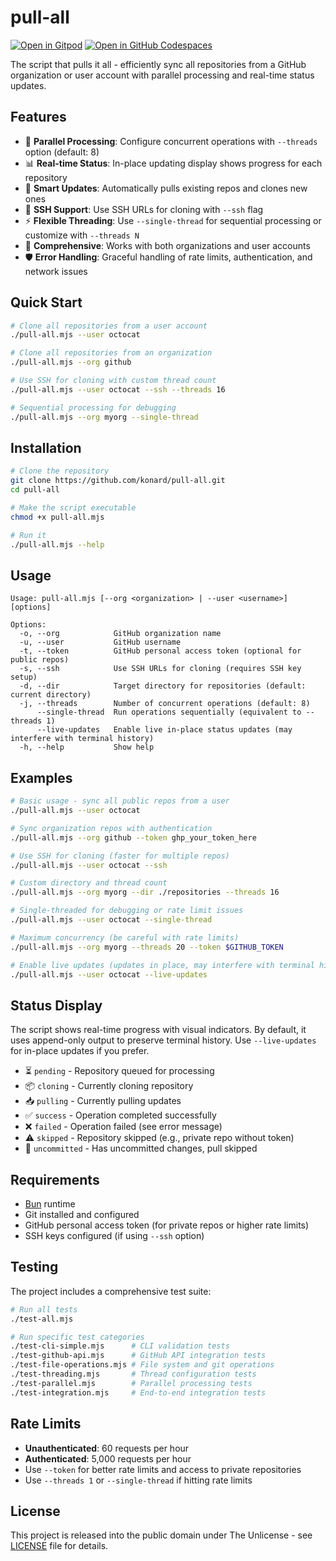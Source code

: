# pull-all

[![Open in Gitpod](https://img.shields.io/badge/Gitpod-ready--to--code-f29718?style=flat-square&logo=gitpod)](https://gitpod.io/#https://github.com/konard/pull-all)
[![Open in GitHub Codespaces](https://img.shields.io/badge/GitHub%20Codespaces-Open-181717?style=flat-square&logo=github)](https://github.com/codespaces/new?hide_repo_select=true&ref=main&repo=konard/pull-all)

The script that pulls it all - efficiently sync all repositories from a GitHub organization or user account with parallel processing and real-time status updates.

## Features

- 🚀 **Parallel Processing**: Configure concurrent operations with `--threads` option (default: 8)
- 📊 **Real-time Status**: In-place updating display shows progress for each repository
- 🔄 **Smart Updates**: Automatically pulls existing repos and clones new ones
- 🔐 **SSH Support**: Use SSH URLs for cloning with `--ssh` flag
- ⚡ **Flexible Threading**: Use `--single-thread` for sequential processing or customize with `--threads N`
- 🎯 **Comprehensive**: Works with both organizations and user accounts
- 🛡️ **Error Handling**: Graceful handling of rate limits, authentication, and network issues

## Quick Start

```bash
# Clone all repositories from a user account
./pull-all.mjs --user octocat

# Clone all repositories from an organization
./pull-all.mjs --org github

# Use SSH for cloning with custom thread count
./pull-all.mjs --user octocat --ssh --threads 16

# Sequential processing for debugging
./pull-all.mjs --org myorg --single-thread
```

## Installation

```bash
# Clone the repository
git clone https://github.com/konard/pull-all.git
cd pull-all

# Make the script executable
chmod +x pull-all.mjs

# Run it
./pull-all.mjs --help
```

## Usage

```
Usage: pull-all.mjs [--org <organization> | --user <username>] [options]

Options:
  -o, --org            GitHub organization name
  -u, --user           GitHub username  
  -t, --token          GitHub personal access token (optional for public repos)
  -s, --ssh            Use SSH URLs for cloning (requires SSH key setup)
  -d, --dir            Target directory for repositories (default: current directory)
  -j, --threads        Number of concurrent operations (default: 8)
      --single-thread  Run operations sequentially (equivalent to --threads 1)
      --live-updates   Enable live in-place status updates (may interfere with terminal history)
  -h, --help           Show help
```

## Examples

```bash
# Basic usage - sync all public repos from a user
./pull-all.mjs --user octocat

# Sync organization repos with authentication
./pull-all.mjs --org github --token ghp_your_token_here

# Use SSH for cloning (faster for multiple repos)
./pull-all.mjs --user octocat --ssh

# Custom directory and thread count
./pull-all.mjs --org myorg --dir ./repositories --threads 16

# Single-threaded for debugging or rate limit issues
./pull-all.mjs --user octocat --single-thread

# Maximum concurrency (be careful with rate limits)
./pull-all.mjs --org myorg --threads 20 --token $GITHUB_TOKEN

# Enable live updates (updates in place, may interfere with terminal history)
./pull-all.mjs --user octocat --live-updates
```

## Status Display

The script shows real-time progress with visual indicators. By default, it uses append-only output to preserve terminal history. Use `--live-updates` for in-place updates if you prefer.

- ⏳ `pending` - Repository queued for processing
- 📦 `cloning` - Currently cloning repository  
- 📥 `pulling` - Currently pulling updates
- ✅ `success` - Operation completed successfully
- ❌ `failed` - Operation failed (see error message)
- ⚠️ `skipped` - Repository skipped (e.g., private repo without token)
- 🔄 `uncommitted` - Has uncommitted changes, pull skipped

## Requirements

- [Bun](https://bun.sh/) runtime
- Git installed and configured
- GitHub personal access token (for private repos or higher rate limits)
- SSH keys configured (if using `--ssh` option)

## Testing

The project includes a comprehensive test suite:

```bash
# Run all tests
./test-all.mjs

# Run specific test categories
./test-cli-simple.mjs      # CLI validation tests
./test-github-api.mjs      # GitHub API integration tests  
./test-file-operations.mjs # File system and git operations
./test-threading.mjs       # Thread configuration tests
./test-parallel.mjs        # Parallel processing tests
./test-integration.mjs     # End-to-end integration tests
```

## Rate Limits

- **Unauthenticated**: 60 requests per hour
- **Authenticated**: 5,000 requests per hour
- Use `--token` for better rate limits and access to private repositories
- Use `--threads 1` or `--single-thread` if hitting rate limits

## License

This project is released into the public domain under The Unlicense - see [LICENSE](LICENSE) file for details.
